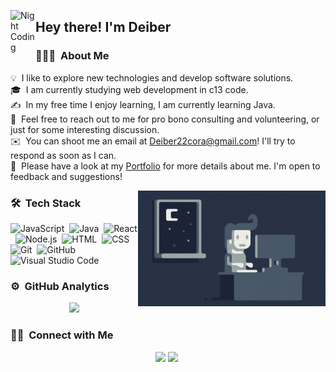 <img alt="Night Coding" src="./assets/Hand%20Wave.gif" width='40' align="left"/><h2>Hey there! I'm Deiber</h2>

### 👨🏻‍💻 &nbsp;About Me

💡 &nbsp;I like to explore new technologies and develop software solutions.\
🎓 &nbsp;I am currently studying web development in c13 code.\
✍️ &nbsp;In my free time I enjoy learning, I am currently learning Java.\
💬 &nbsp;Feel free to reach out to me for pro bono consulting and volunteering, or just for some interesting discussion.\
✉️ &nbsp;You can shoot me an email at Deiber22cora@gmail.com! I'll try to respond as soon as I can.\
📄 &nbsp;Please have a look at my [Portfolio](https://www.adityavsingh.com/resume.html) for more details about me. I'm open to feedback and suggestions!

<img alt="Night Coding" src="https://raw.githubusercontent.com/AVS1508/AVS1508/master/assets/Night-Coding.gif" align="right"/>

### 🛠 &nbsp;Tech Stack

![JavaScript](https://img.shields.io/badge/-JavaScript-05122A?style=flat&logo=javascript)&nbsp;
![Java](https://img.shields.io/badge/-Java-05122A?style=flat&logo=Java&logoColor=FFA518)&nbsp;
![React](https://img.shields.io/badge/-React-05122A?style=flat&logo=react)&nbsp;
![Node.js](https://img.shields.io/badge/-Node.js-05122A?style=flat&logo=node.js)&nbsp;
![HTML](https://img.shields.io/badge/-HTML-05122A?style=flat&logo=HTML5)&nbsp;
![CSS](https://img.shields.io/badge/-CSS-05122A?style=flat&logo=CSS3&logoColor=1572B6)&nbsp;
![Git](https://img.shields.io/badge/-Git-05122A?style=flat&logo=git)&nbsp;
![GitHub](https://img.shields.io/badge/-GitHub-05122A?style=flat&logo=github)&nbsp;
![Visual Studio Code](https://img.shields.io/badge/-Visual%20Studio%20Code-05122A?style=flat&logo=visual-studio-code&logoColor=007ACC)&nbsp;

### ⚙️ &nbsp;GitHub Analytics

<p align="center">
<a href="https://github.com/AVS1508">
  <img height="180em" src="https://github-readme-stats-eight-theta.vercel.app/api?username=deiberjerez&show_icons=true&theme=algolia&include_all_commits=true&count_private=true"/>
</a>
</p>

### 🤝🏻 &nbsp;Connect with Me

<p align="center">
<a href="https://www.linkedin.com/in/deiber-jerez/"><img src="https://img.shields.io/badge/-FaltaEsto-0077B5?style=flat&logo=Linkedin&logoColor=white"/></a>
<a href=""><img src="https://img.shields.io/badge/-Deiber22cora@gmail.comFaltalink-D14836?style=flat&logo=Gmail&logoColor=white"/></a>
<a href=""><img src=""/></a>
</p>
